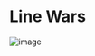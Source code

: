 # Line Wars

![image](https://github.com/user-attachments/assets/b4cdd729-58ac-4d24-b472-f429aa87fd1b)
